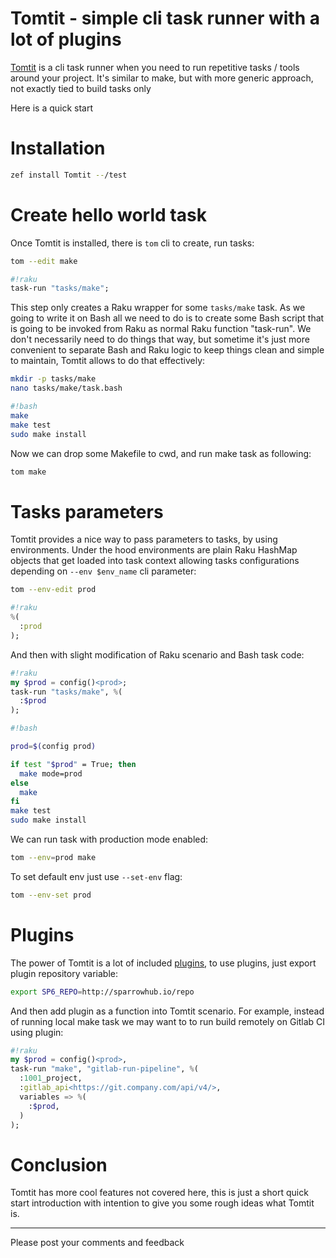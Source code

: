# Tomtit - simple cli task runner with a lot of plugins

[Tomtit](https://github.com/melezhik/Tomtit) is a cli task runner when you need to run repetitive tasks / tools around your project. It's similar to make, but with more generic approach, not exactly tied to build tasks only

Here is a quick start


# Installation

```bash
zef install Tomtit --/test
```

# Create hello world task

Once Tomtit is installed, there is `tom` cli to create, run tasks:

```bash
tom --edit make
```

```raku
#!raku
task-run "tasks/make";
```

This step only creates a Raku wrapper for some `tasks/make` task. As we going to write it on Bash all we need to do is
to create some Bash script that is going to be invoked from Raku as normal Raku function "task-run". We don't necessarily need to
do things that way, but sometime it's just more convenient to separate Bash and Raku logic to keep things clean and simple to maintain, Tomtit allows to do that effectively:

```bash
mkdir -p tasks/make
nano tasks/make/task.bash
```

```bash
#!bash
make
make test
sudo make install
```

Now we can drop some Makefile to cwd, and run make task as following:


```bash
tom make
```

# Tasks parameters

Tomtit provides a nice way to pass parameters to tasks, by using environments. Under the hood environments are plain Raku HashMap objects that get loaded into task context allowing tasks configurations depending on `--env $env_name` cli parameter:


```bash
tom --env-edit prod
```

```raku
#!raku
%(
  :prod
);
```

And then with slight modification of Raku scenario and Bash task code:

```raku
#!raku
my $prod = config()<prod>;
task-run "tasks/make", %(
  :$prod
);
```

```bash
#!bash

prod=$(config prod)

if test "$prod" = True; then
  make mode=prod
else
  make
fi
make test
sudo make install 
```

We can run task with production mode enabled:

```bash
tom --env=prod make
```

To set default env just use `--set-env` flag:

```bash
tom --env-set prod
```

# Plugins

The power of Tomtit is a lot of included [plugins](https://sparrowhub.io/search?q=all), to use plugins, just export plugin repository variable:

```bash
export SP6_REPO=http://sparrowhub.io/repo
```

And then add plugin as a function into Tomtit scenario. For example, instead of running local make task we may want to
to run build remotely on Gitlab CI using plugin:

```raku
#!raku
my $prod = config()<prod>,
task-run "make", "gitlab-run-pipeline", %(
  :1001_project,
  :gitlab_api<https://git.company.com/api/v4/>,
  variables => %(
    :$prod,
  )
);
```

# Conclusion

Tomtit has more cool features not covered here, this is just a short quick start introduction with
intention to give you some rough ideas what Tomtit is.

---

Please post your comments and feedback
